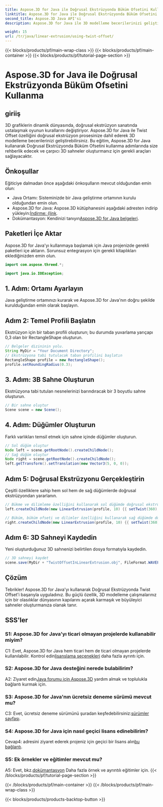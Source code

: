 ```yaml
---
title: Aspose.3D for Java ile Doğrusal Ekstrüzyonda Büküm Ofsetini Kullanma
linktitle: Aspose.3D for Java ile Doğrusal Ekstrüzyonda Büküm Ofsetini Kullanma
second_title: Aspose.3D Java API'si
description: Aspose.3D for Java ile 3D modelleme becerilerinizi geliştirin. Bu kapsamlı eğitimde Doğrusal Ekstrüzyonda Büküm Ofsetini kullanmayı öğrenin.

weight: 15
url: /tr/java/linear-extrusion/using-twist-offset/
---
```


{{< blocks/products/pf/main-wrap-class >}}
{{< blocks/products/pf/main-container >}}
{{< blocks/products/pf/tutorial-page-section >}}

# Aspose.3D for Java ile Doğrusal Ekstrüzyonda Büküm Ofsetini Kullanma

## giriiş

3D grafiklerin dinamik dünyasında, doğrusal ekstrüzyon sanatında ustalaşmak oyunun kurallarını değiştiriyor. Aspose.3D for Java ile Twist Offset özelliğini doğrusal ekstrüzyon prosesinize dahil ederek 3D modelleme becerilerinizi geliştirebilirsiniz. Bu eğitim, Aspose.3D for Java kullanarak Doğrusal Ekstrüzyonda Büküm Ofsetini kullanma adımlarında size rehberlik edecek ve çarpıcı 3D sahneler oluşturmanız için gerekli araçları sağlayacaktır.

## Önkoşullar

Eğiticiye dalmadan önce aşağıdaki önkoşulların mevcut olduğundan emin olun:

- Java Ortamı: Sisteminizde bir Java geliştirme ortamının kurulu olduğundan emin olun.
-  Aspose.3D for Java: Aspose.3D kütüphanesini aşağıdaki adresten indirip yükleyin:[İndirme: {link](https://releases.aspose.com/3d/java/).
-  Dokümantasyon: Kendinizi tanıyın[Aspose.3D for Java belgeleri](https://reference.aspose.com/3d/java/).

## Paketleri İçe Aktar

Aspose.3D for Java'yı kullanmaya başlamak için Java projenizde gerekli paketleri içe aktarın. Sorunsuz entegrasyon için gerekli kitaplıkları eklediğinizden emin olun.

```java
import com.aspose.threed.*;

import java.io.IOException;
```

## 1. Adım: Ortamı Ayarlayın

Java geliştirme ortamınızı kurarak ve Aspose.3D for Java'nın doğru şekilde kurulduğundan emin olarak başlayın.

## Adım 2: Temel Profili Başlatın

Ekstrüzyon için bir taban profili oluşturun; bu durumda yuvarlama yarıçapı 0,3 olan bir RectangleShape oluşturun.

```java
// Belgeler dizininin yolu.
String MyDir = "Your Document Directory";
// Ekstrüzyona tabi tutulacak taban profilini başlatın
RectangleShape profile = new RectangleShape();
profile.setRoundingRadius(0.3);
```

## 3. Adım: 3B Sahne Oluşturun

Ekstrüzyona tabi tutulan nesnelerinizi barındıracak bir 3 boyutlu sahne oluşturun.

```java
// Bir sahne oluştur
Scene scene = new Scene();
```

## 4. Adım: Düğümler Oluşturun

Farklı varlıkları temsil etmek için sahne içinde düğümler oluşturun.

```java
// Sol düğüm oluştur
Node left = scene.getRootNode().createChildNode();
// Sağ düğüm oluştur
Node right = scene.getRootNode().createChildNode();
left.getTransform().setTranslation(new Vector3(5, 0, 0));
```

## Adım 5: Doğrusal Ekstrüzyonu Gerçekleştirin

Çeşitli özelliklere sahip hem sol hem de sağ düğümlerde doğrusal ekstrüzyondan yararlanın.

```java
// Bükme ve dilimleme özelliğini kullanarak sol düğümde doğrusal ekstrüzyon gerçekleştirin
left.createChildNode(new LinearExtrusion(profile, 10) {{ setTwist(360); setSlices(100); }});

// Büküm, büküm ofseti ve dilimler özelliğini kullanarak sağ düğümde doğrusal ekstrüzyon gerçekleştirin
right.createChildNode(new LinearExtrusion(profile, 10) {{ setTwist(360); setSlices(100); setTwistOffset(new Vector3(3, 0, 0)); }});
```

## Adım 6: 3D Sahneyi Kaydedin

Yeni oluşturduğunuz 3D sahnenizi belirtilen dosya formatıyla kaydedin.

```java
// 3D sahneyi kaydet
scene.save(MyDir + "TwistOffsetInLinearExtrusion.obj", FileFormat.WAVEFRONTOBJ);
```

## Çözüm

Tebrikler! Aspose.3D for Java'yı kullanarak Doğrusal Ekstrüzyonda Twist Offset'i başarıyla uyguladınız. Bu güçlü özellik, 3D modelleme çalışmalarınız için bir olasılıklar dünyasının kapılarını açarak karmaşık ve büyüleyici sahneler oluşturmanıza olanak tanır.

## SSS'ler

### S1: Aspose.3D for Java'yı ticari olmayan projelerde kullanabilir miyim?

 C1: Evet, Aspose.3D for Java hem ticari hem de ticari olmayan projelerde kullanılabilir. Kontrol edin[lisanslama seçenekleri](https://purchase.aspose.com/buy) daha fazla ayrıntı için.

### S2: Aspose.3D for Java desteğini nerede bulabilirim?

 A2: Ziyaret edin[Java forumu için Aspose.3D](https://forum.aspose.com/c/3d/18) yardım almak ve toplulukla bağlantı kurmak için.

### S3: Aspose.3D for Java'nın ücretsiz deneme sürümü mevcut mu?

 C3: Evet, ücretsiz deneme sürümünü şuradan keşfedebilirsiniz:[sürümler sayfası](https://releases.aspose.com/).

### S4: Aspose.3D for Java için nasıl geçici lisans edinebilirim?

 Cevap4: adresini ziyaret ederek projeniz için geçici bir lisans alın[bu bağlantı](https://purchase.aspose.com/temporary-license/).

### S5: Ek örnekler ve eğitimler mevcut mu?

 A5: Evet, bkz.[dokümantasyon](https://reference.aspose.com/3d/java/) Daha fazla örnek ve ayrıntılı eğitimler için.
{{< /blocks/products/pf/tutorial-page-section >}}

{{< /blocks/products/pf/main-container >}}
{{< /blocks/products/pf/main-wrap-class >}}

{{< blocks/products/products-backtop-button >}}
